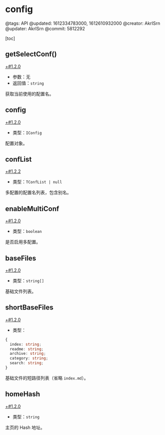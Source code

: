 # config

@tags: API
@updated: 1612334783000, 1612610932000
@creator: AkrISrn
@updater: AkrISrn
@commit: 5812292

[toc]

## getSelectConf()

[+#1.2.0](/snippets/latest-version.md)

- 参数：无
- 返回值：`string`

获取当前使用的配置名。

## config

[+#1.2.0](/snippets/latest-version.md)

- 类型：`IConfig`

配置对象。

## confList

[+#1.2.2](/snippets/latest-version.md)

- 类型：`TConfList | null`

多配置的配置名列表，包含别名。

## enableMultiConf

[+#1.2.0](/snippets/latest-version.md)

- 类型：`boolean`

是否启用多配置。

## baseFiles

[+#1.2.0](/snippets/latest-version.md)

- 类型：`string[]`

基础文件列表。

## shortBaseFiles

[+#1.2.0](/snippets/latest-version.md)

- 类型：

```ts
{
  index: string;
  readme: string;
  archive: string;
  category: string;
  search: string;
}
```

基础文件的短路径列表（省略 `index.md`）。

## homeHash

[+#1.2.0](/snippets/latest-version.md)

- 类型：`string`

主页的 Hash 地址。
